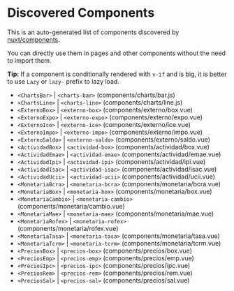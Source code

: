# Discovered Components

This is an auto-generated list of components discovered by [nuxt/components](https://github.com/nuxt/components).

You can directly use them in pages and other components without the need to import them.

**Tip:** If a component is conditionally rendered with `v-if` and is big, it is better to use `Lazy` or `lazy-` prefix to lazy load.

- `<ChartsBar>` | `<charts-bar>` (components/charts/bar.js)
- `<ChartsLine>` | `<charts-line>` (components/charts/line.js)
- `<ExternoBox>` | `<externo-box>` (components/externo/box.vue)
- `<ExternoExpo>` | `<externo-expo>` (components/externo/expo.vue)
- `<ExternoIce>` | `<externo-ice>` (components/externo/ice.vue)
- `<ExternoImpo>` | `<externo-impo>` (components/externo/impo.vue)
- `<ExternoSaldo>` | `<externo-saldo>` (components/externo/saldo.vue)
- `<ActividadBox>` | `<actividad-box>` (components/actividad/box.vue)
- `<ActividadEmae>` | `<actividad-emae>` (components/actividad/emae.vue)
- `<ActividadIpi>` | `<actividad-ipi>` (components/actividad/ipi.vue)
- `<ActividadIsac>` | `<actividad-isac>` (components/actividad/isac.vue)
- `<ActividadUcii>` | `<actividad-ucii>` (components/actividad/ucii.vue)
- `<MonetariaBcra>` | `<monetaria-bcra>` (components/monetaria/bcra.vue)
- `<MonetariaBox>` | `<monetaria-box>` (components/monetaria/box.vue)
- `<MonetariaCambio>` | `<monetaria-cambio>` (components/monetaria/cambio.vue)
- `<MonetariaMae>` | `<monetaria-mae>` (components/monetaria/mae.vue)
- `<MonetariaRofex>` | `<monetaria-rofex>` (components/monetaria/rofex.vue)
- `<MonetariaTasa>` | `<monetaria-tasa>` (components/monetaria/tasa.vue)
- `<MonetariaTcrm>` | `<monetaria-tcrm>` (components/monetaria/tcrm.vue)
- `<PreciosBox>` | `<precios-box>` (components/precios/box.vue)
- `<PreciosEmp>` | `<precios-emp>` (components/precios/emp.vue)
- `<PreciosIpc>` | `<precios-ipc>` (components/precios/ipc.vue)
- `<PreciosRem>` | `<precios-rem>` (components/precios/rem.vue)
- `<PreciosSal>` | `<precios-sal>` (components/precios/sal.vue)
